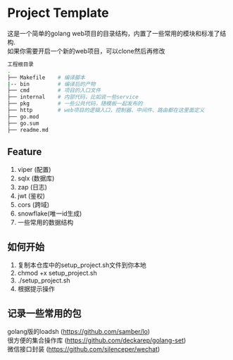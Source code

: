 # Project Template

这是一个简单的golang web项目的目录结构，内置了一些常用的模块和标准了结构.   
如果你需要开启一个新的web项目，可以clone然后再修改

```sh
工程根目录
.
├── Makefile    # 编译脚本
|-- bin         # 编译后的产物
├── cmd         # 项目的入口文件
├── internal    # 内部代码，比如说一些service
├── pkg         # 一些公共代码，随模板一起发布的
├── http        # web项目的逻辑入口，控制器、中间件、路由都在这里面定义
├── go.mod
├── go.sum
├── readme.md
```

## Feature
1. viper (配置)
2. sqlx (数据库)
3. zap (日志)
4. jwt (鉴权)
5. cors (跨域)
6. snowflake(唯一id生成)
7. 一些常用的数据结构

## 如何开始
1. 复制本仓库中的setup_project.sh文件到你本地  
2. chmod +x setup_project.sh
3. ./setup_project.sh  
4. 根据提示操作

## 记录一些常用的包
golang版的loadsh (https://github.com/samber/lo)   
很方便的集合操作库 (https://github.com/deckarep/golang-set)   
微信接口封装 (https://github.com/silenceper/wechat)   

